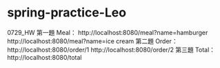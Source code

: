 # spring-practice-Leo
0729_HW
第一題 Meal：
http://localhost:8080/meal?name=hamburger
http://localhost:8080/meal?name=ice cream
第二題 Order：
http://localhost:8080/order/1
http://localhost:8080/order/2
第三題 Total：
http://localhost:8080/total

